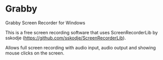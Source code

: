 # Grabby
Grabby Screen Recorder for Windows

This is a free screen recording software that uses ScreenRecorderLib by sskodje (https://github.com/sskodje/ScreenRecorderLib). 

Allows full screen recording with audio input, audio output and showing mouse clicks on the screen.
